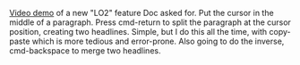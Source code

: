 <a href="https://www.youtube.com/watch?v=iLXEkM1cXNk">Video demo</a> of a new "LO2" feature Doc asked for. Put the cursor in the middle of a paragraph. Press cmd-return to split the paragraph at the cursor position, creating two headlines. Simple, but I do this all the time, with copy-paste which is more tedious and error-prone. Also going to do the inverse, cmd-backspace to merge two headlines.
